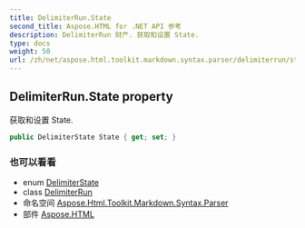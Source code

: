 ```yaml
---
title: DelimiterRun.State
second_title: Aspose.HTML for .NET API 参考
description: DelimiterRun 财产. 获取和设置 State.
type: docs
weight: 50
url: /zh/net/aspose.html.toolkit.markdown.syntax.parser/delimiterrun/state/
---
```

## DelimiterRun.State property

获取和设置 State.

```csharp
public DelimiterState State { get; set; }
```

### 也可以看看

* enum [DelimiterState](../../delimiterstate/)
* class [DelimiterRun](../)
* 命名空间 [Aspose.Html.Toolkit.Markdown.Syntax.Parser](../../delimiterrun/)
* 部件 [Aspose.HTML](../../../)


